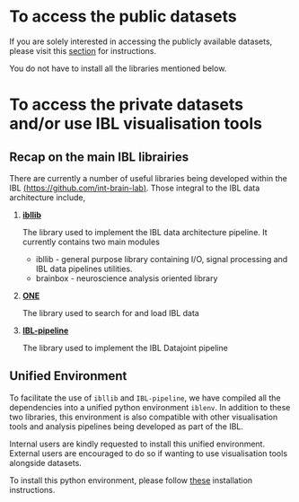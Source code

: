 # To access the public datasets
If you are solely interested in accessing the publicly available datasets,
please visit this [section](../../08_public) for instructions.

You do not have to install all the libraries mentioned below.

# To access the private datasets and/or use IBL visualisation tools
## Recap on the main IBL librairies
There are currently a number of useful libraries being developed within the IBL 
[(https://github.com/int-brain-lab)](https://github.com/int-brain-lab). Those integral to the IBL data architecture 
include,

1. [**ibllib**](https://github.com/int-brain-lab/ibllib)

    The library used to implement the IBL data architecture pipeline. It currently contains two main modules
    * ibllib - general purpose library containing I/O, signal processing and IBL data pipelines utilities.
    * brainbox - neuroscience analysis oriented library
    
2. [**ONE**](https://github.com/int-brain-lab/ONE)

   The library used to search for and load IBL data

3.  [**IBL-pipeline**](https://github.com/int-brain-lab/IBL-pipeline)

    The library used to implement the IBL Datajoint pipeline

## Unified Environment
To facilitate the use of `ibllib` and `IBL-pipeline`, we have compiled all the dependencies into a unified python 
environment `iblenv`. In addition to these two libraries, this environment is also compatible with other visualisation 
tools and analysis pipelines being developed as part of the IBL. 

Internal users are kindly requested to install this unified environment.
External users are encouraged to do so if wanting to use visualisation tools alongside datasets.

To install this python environment, please follow 
[these](https://github.com/int-brain-lab/iblenv) installation instructions.

